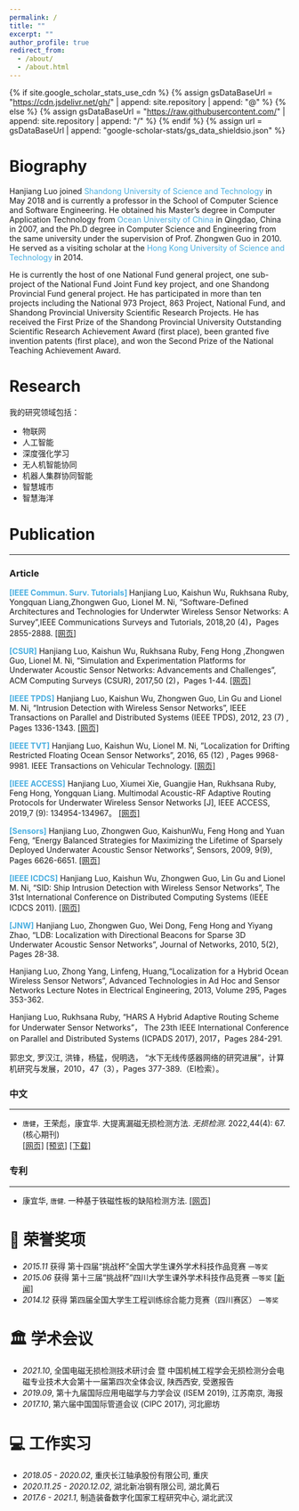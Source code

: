 ```yaml
---
permalink: /
title: ""
excerpt: ""
author_profile: true
redirect_from: 
  - /about/
  - /about.html
---
```


{% if site.google_scholar_stats_use_cdn %}
{% assign gsDataBaseUrl = "https://cdn.jsdelivr.net/gh/" | append: site.repository | append: "@" %}
{% else %}
{% assign gsDataBaseUrl = "https://raw.githubusercontent.com/" | append: site.repository | append: "/" %}
{% endif %}
{% assign url = gsDataBaseUrl | append: "google-scholar-stats/gs_data_shieldsio.json" %}

<span class='anchor' id='about-me'></span>

# Biography
Hanjiang Luo joined <font color="#48aee">Shandong University of Science and Technology</font> in May 2018
and is currently a professor in the School of Computer Science and Software Engineering.
He obtained his Master’s degree in Computer Application Technology from <font color="#48aee">Ocean University of China</font> in Qingdao, China in 2007,
and the Ph.D degree in Computer Science and Engineering from the same university under the supervision of Prof. Zhongwen Guo in 2010.
He served as a visiting scholar at the <font color="#48aee">Hong Kong University of Science and Technology</font> in 2014.

He is currently the host of one National Fund general project,
one sub-project of the National Fund Joint Fund key project,
and one Shandong Provincial Fund general project.
He has participated in more than ten projects including the National 973 Project,
863 Project, National Fund, and Shandong Provincial University Scientific Research Projects.
He has received the First Prize of the Shandong Provincial University Outstanding Scientific Research Achievement Award (first place),
been granted five invention patents (first place), and won the Second Prize of the National Teaching Achievement Award.

<span class='anchor' id='-xl'></span>

# Research
我的研究领域包括：
- 物联网
- 人工智能
- 深度强化学习
- 无人机智能协同
- 机器人集群协同智能
- 智慧城市
- 智慧海洋


 
<span class='anchor' id='-lwzl'></span>

# Publication

---

### Article
<font color="#48aee" ><b>[IEEE Commun. Surv. Tutorials]
</b></font>Hanjiang Luo, Kaishun Wu, Rukhsana Ruby, Yongquan Liang,Zhongwen Guo, Lionel M. Ni, “Software-Defined Architectures and Technologies for Underwter Wireless Sensor Networks: A Survey”,IEEE Communications Surveys and Tutorials, 2018,20 (4)，Pages 2855-2888.
[[网页]](https://ieeexplore.ieee.org/document/8369058)

<font color="#48aee" ><b>[CSUR]</b></font>
Hanjiang Luo, Kaishun Wu, Rukhsana Ruby, Feng Hong ,Zhongwen Guo, Lionel M. Ni, “Simulation and Experimentation Platforms for Underwater Acoustic Sensor Networks: Advancements and Challenges”, ACM Computing Surveys (CSUR), 2017,50 (2)，Pages 1-44.
[[网页]](https://dl.acm.org/doi/10.1145/3040990)

<font color="#48aee" ><b>[IEEE TPDS]</b></font>
Hanjiang Luo, Kaishun Wu, Zhongwen Guo, Lin Gu and Lionel M. Ni, “Intrusion Detection with Wireless Sensor Networks”, IEEE Transactions on Parallel and Distributed Systems (IEEE TPDS), 2012, 23 (7) , Pages 1336-1343.
[[网页]](https://ieeexplore.ieee.org/document/10477421)

<font color="#48aee" ><b>[IEEE TVT]</b></font>
Hanjiang Luo, Kaishun Wu, Lionel M. Ni, ”Localization for Drifting Restricted Floating Ocean Sensor Networks”, 2016, 65 (12) , Pages 9968-9981.  IEEE Transactions on Vehicular Technology.
[[网页]](https://ieeexplore.ieee.org/document/7407425)

<font color="#48aee" ><b>[IEEE ACCESS]</b></font>
Hanjiang Luo, Xiumei Xie, Guangjie Han, Rukhsana Ruby, Feng Hong, Yongquan Liang. Multimodal Acoustic-RF Adaptive Routing Protocols for Underwater Wireless Sensor Networks [J], IEEE ACCESS, 2019,7 (9): 134954-134967。
[[网页]](https://ieeexplore.ieee.org/document/8843859)

<font color="#48aee" ><b>[Sensors]</b></font>
Hanjiang Luo, Zhongwen Guo, KaishunWu, Feng Hong and Yuan Feng, “Energy Balanced Strategies for Maximizing the Lifetime of Sparsely Deployed Underwater Acoustic Sensor Networks”, Sensors, 2009, 9(9), Pages 6626-6651.
[[网页]](https://www.mdpi.com/1424-8220/9/9/6626)

<font color="#48aee" ><b>[IEEE ICDCS]</b></font>
Hanjiang Luo, Kaishun Wu, Zhongwen Guo, Lin Gu and Lionel M. Ni, “SID: Ship Intrusion Detection with Wireless Sensor Networks”, The 31st International Conference on Distributed Computing Systems (IEEE ICDCS 2011).
[[网页]](https://ieeexplore.ieee.org/document/5961764)

<font color="#48aee" ><b>[JNW]</b></font>
Hanjiang Luo, Zhongwen Guo, Wei Dong, Feng Hong and Yiyang Zhao, “LDB: Localization with Directional Beacons for Sparse 3D Underwater Acoustic Sensor Networks”, Journal of Networks, 2010, 5(2), Pages 28-38.


Hanjiang Luo, Zhong Yang, Linfeng, Huang,“Localization for a Hybrid Ocean Wireless Sensor Networs”, Advanced Technologies in Ad Hoc and Sensor Networks Lecture Notes in Electrical Engineering, 2013, Volume 295, Pages 353-362.

Hanjiang Luo, Rukhsana Ruby, “HARS A Hybrid Adaptive Routing Scheme for Underwater Sensor Networks”， The 23th IEEE International Conference on Parallel and Distributed Systems (ICPADS 2017), 2017，Pages 284-291.

郭忠文, 罗汉江, 洪锋，杨猛，倪明选， “水下无线传感器网络的研究进展”，计算机研究与发展，2010，47（3），Pages 377-389.（EI检索）。



### 中文
---

- 	`唐健`，王荣彪，康宜华. 大提离漏磁无损检测方法. *无损检测*. 2022,44(4): 67. (核心期刊)  
[[网页]](https://dx.doi.org/10.11973/wsjc202204000) [[预览]](https://github.com/tangjyan/tangjyan.github.io/blob/main/pdf/%E5%94%90%E5%81%A5-2022-%E5%A4%A7%E6%8F%90%E7%A6%BB%E6%BC%8F%E7%A3%81%E6%97%A0%E6%8D%9F%E6%A3%80%E6%B5%8B%E6%96%B9%E6%B3%95.pdf) [[下载]](/pdf/%E5%94%90%E5%81%A5-2022-%E5%A4%A7%E6%8F%90%E7%A6%BB%E6%BC%8F%E7%A3%81%E6%97%A0%E6%8D%9F%E6%A3%80%E6%B5%8B%E6%96%B9%E6%B3%95.pdf)  


### 专利
---
- 康宜华, `唐健`. 一种基于铁磁性板的缺陷检测方法. [[网页]](https://cprs.patentstar.com.cn/Search/Detail?ANE=9IBC8DFA9GCB8DEA6FAA9HHFCICA1BAA9ACB9EGC9GAA6AAA)








<span class='anchor' id='-ryjx'></span>

# 🏅 荣誉奖项
- *2015.11* 获得 第十四届“挑战杯”全国大学生课外学术科技作品竞赛 `一等奖`  
- *2015.06* 获得 第十三届“挑战杯”四川大学生课外学术科技作品竞赛 `一等奖` [[新闻]](https://www.sc.gov.cn/10462/10778/10876/2015/7/1/10341562.shtml)  
- *2014.12* 获得 第四届全国大学生工程训练综合能力竞赛（四川赛区） `一等奖`  

<span class='anchor' id='-xshy'></span>

# 🏛️ 学术会议
- *2021.10*, 全国电磁无损检测技术研讨会 暨 中国机械工程学会无损检测分会电磁专业技术大会第十一届第四次全体会议, 陕西西安, 受邀报告
- *2019.09*, 第十九届国际应用电磁学与力学会议 (ISEM 2019), 江苏南京, 海报
- *2017.10*, 第六届中国国际管道会议 (CIPC 2017), 河北廊坊

<span class='anchor' id='-gzsx'></span>

# 💻 工作实习
- *2018.05 - 2020.02*, 重庆长江轴承股份有限公司, 重庆
- *2020.11.25 - 2020.12.02*, 湖北新冶钢有限公司, 湖北黄石
- *2017.6 - 2021.1*, 制造装备数字化国家工程研究中心, 湖北武汉
